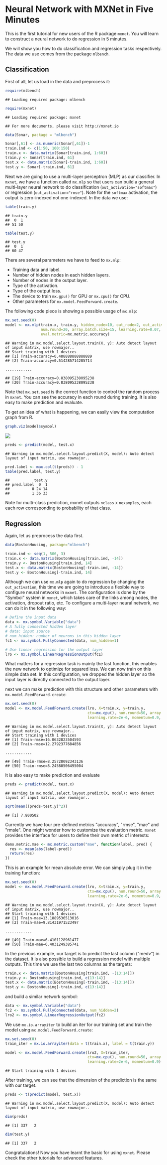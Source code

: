 # Neural Network with MXNet in Five Minutes

This is the first tutorial for new users of the R package `mxnet`. You will learn to construct a neural network to do regression in 5 minutes.

We will show you how to do classification and regression tasks respectively. The data we use comes from the package `mlbench`.

## Classification

First of all, let us load in the data and preprocess it:


```r
require(mlbench)
```

```
## Loading required package: mlbench
```

```r
require(mxnet)
```

```
## Loading required package: mxnet
```

```
## For more documents, please visit http://mxnet.io
```

```r
data(Sonar, package = "mlbench")

Sonar[,61] <- as.numeric(Sonar[,61])-1
train.ind <- c(1:50, 100:150)
train.x <- data.matrix(Sonar[train.ind, 1:60])
train.y <- Sonar[train.ind, 61]
test.x <- data.matrix(Sonar[-train.ind, 1:60])
test.y <- Sonar[-train.ind, 61]
```

Next we are going to use a multi-layer perceptron (MLP) as our classifier.
In `mxnet`, we have a function called `mx.mlp` so that users can build a general multi-layer neural network to do classification (`out_activation="softmax"`) or regression (`out_activation="rmse"`).
Note for the `softmax` activation, the output is zero-indexed not one-indexed. In the data we use:


```r
table(train.y)
```

```
## train.y
##  0  1 
## 51 50
```

```r
table(test.y)
```

```
## test.y
##  0  1 
## 60 47
```

There are several parameters we have to feed to `mx.mlp`:

- Training data and label.
- Number of hidden nodes in each hidden layers.
- Number of nodes in the output layer.
- Type of the activation.
- Type of the output loss.
- The device to train `mx.gpu()` for GPU or `mx.cpu()` for CPU.
- Other parameters for `mx.model.FeedForward.create`.

The following code piece is showing a possible usage of `mx.mlp`:


```r
mx.set.seed(0)
model <- mx.mlp(train.x, train.y, hidden_node=10, out_node=2, out_activation="softmax",
                num.round=20, array.batch.size=15, learning.rate=0.07, momentum=0.9, 
                eval.metric=mx.metric.accuracy)
```

```
## Warning in mx.model.select.layout.train(X, y): Auto detect layout of input matrix, use rowmajor..
## Start training with 1 devices
## [1] Train-accuracy=0.488888888888889
## [2] Train-accuracy=0.514285714285714

............

## [19] Train-accuracy=0.838095238095238
## [20] Train-accuracy=0.838095238095238
```

Note that `mx.set.seed` is the correct function to control the random process in `mxnet`. You can see the accuracy in each round during training. It is also easy to make prediction and evaluate.

To get an idea of what is happening, we can easily view the computation graph from R.


```r
graph.viz(model$symbol)
```

[<img src="https://raw.githubusercontent.com/dmlc/web-data/master/mxnet/knitr/graph.computation.png">](https://github.com/dmlc/mxnet)


```r
preds <- predict(model, test.x)
```

```
## Warning in mx.model.select.layout.predict(X, model): Auto detect layout of input matrix, use rowmajor..
```

```r
pred.label <- max.col(t(preds)) - 1
table(pred.label, test.y)
```

```
##           test.y
## pred.label  0  1
##          0 24 14
##          1 36 33
```

Note for multi-class prediction, mxnet outputs `nclass` x `nexamples`, each each row corresponding to probability of that class.

## Regression

Again, let us preprocess the data first.


```r
data(BostonHousing, package="mlbench")

train.ind <- seq(1, 506, 3)
train.x <- data.matrix(BostonHousing[train.ind, -14])
train.y <- BostonHousing[train.ind, 14]
test.x <- data.matrix(BostonHousing[-train.ind, -14])
test.y <- BostonHousing[-train.ind, 14]
```

Although we can use `mx.mlp` again to do regression by changing the `out_activation`, this time we are going to introduce a flexible way to configure neural networks in `mxnet`. The configuration is done by the "Symbol" system in `mxnet`, which takes care of the links among nodes, the activation, dropout ratio, etc. To configure a multi-layer neural network, we can do it in the following way:


```r
# Define the input data
data <- mx.symbol.Variable("data")
# A fully connected hidden layer
# data: input source
# num_hidden: number of neurons in this hidden layer
fc1 <- mx.symbol.FullyConnected(data, num_hidden=1)

# Use linear regression for the output layer
lro <- mx.symbol.LinearRegressionOutput(fc1)
```

What matters for a regression task is mainly the last function, this enables the new network to optimize for squared loss. We can now train on this simple data set. In this configuration, we dropped the hidden layer so the input layer is directly connected to the output layer.

next we can make prediction with this structure and other parameters with `mx.model.FeedForward.create`:


```r
mx.set.seed(0)
model <- mx.model.FeedForward.create(lro, X=train.x, y=train.y,
                                     ctx=mx.cpu(), num.round=50, array.batch.size=20,
                                     learning.rate=2e-6, momentum=0.9, eval.metric=mx.metric.rmse)
```

```
## Warning in mx.model.select.layout.train(X, y): Auto detect layout of input matrix, use rowmajor..
## Start training with 1 devices
## [1] Train-rmse=16.0632823504593
## [2] Train-rmse=12.2792377684856

............

## [49] Train-rmse=8.25728092343136
## [50] Train-rmse=8.24580506495004
```

It is also easy to make prediction and evaluate


```r
preds <- predict(model, test.x)
```

```
## Warning in mx.model.select.layout.predict(X, model): Auto detect layout of input matrix, use rowmajor..
```

```r
sqrt(mean((preds-test.y)^2))
```

```
## [1] 7.800502
```

Currently we have four pre-defined metrics "accuracy", "rmse", "mae" and "rmsle". One might wonder how to customize the evaluation metric. `mxnet` provides the interface for users to define their own metric of interests:


```r
demo.metric.mae <- mx.metric.custom("mae", function(label, pred) {
  res <- mean(abs(label-pred))
  return(res)
})
```

This is an example for mean absolute error. We can simply plug it in the training function:


```r
mx.set.seed(0)
model <- mx.model.FeedForward.create(lro, X=train.x, y=train.y,
                                     ctx=mx.cpu(), num.round=50, array.batch.size=20,
                                     learning.rate=2e-6, momentum=0.9, eval.metric=demo.metric.mae)
```

```
## Warning in mx.model.select.layout.train(X, y): Auto detect layout of input matrix, use rowmajor..
## Start training with 1 devices
## [1] Train-mae=13.1889536513016
## [2] Train-mae=9.81431971523497

............

## [49] Train-mae=6.4101128961477
## [50] Train-mae=6.4031249385741
```

In the previous example, our target is to predict the last column ("medv") in the dataset.
It is also possible to build a regression model with multiple outputs.
This time we use the last two columns as the targets:


```r
train.x <- data.matrix(BostonHousing[train.ind, -(13:14)])
train.y <- BostonHousing[train.ind, c(13:14)]
test.x <- data.matrix(BostonHousing[-train.ind, -(13:14)])
test.y <- BostonHousing[-train.ind, c(13:14)]
```

and build a similar network symbol:


```r
data <- mx.symbol.Variable("data")
fc2 <- mx.symbol.FullyConnected(data, num_hidden=2)
lro2 <- mx.symbol.LinearRegressionOutput(fc2)
```

We use `mx.io.arrayiter` to build an iter for our training set and train the model using `mx.model.FeedForward.create`:


```r
mx.set.seed(0)
train_iter = mx.io.arrayiter(data = t(train.x), label = t(train.y))

model <- mx.model.FeedForward.create(lro2, X=train_iter,
                                     ctx=mx.cpu(), num.round=50, array.batch.size=20,
                                     learning.rate=2e-6, momentum=0.9)
```

```
## Start training with 1 devices
```

After training, we can see that the dimension of the prediction is the same with our target.


```r
preds <- t(predict(model, test.x))
```

```
## Warning in mx.model.select.layout.predict(X, model): Auto detect layout of input matrix, use rowmajor..
```

```r
dim(preds)
```

```
## [1] 337   2
```

```r
dim(test.y)
```

```
## [1] 337   2
```
Congratulations! Now you have learnt the basic for using `mxnet`. Please check the other tutorials for advanced features.


<!-- INSERT SOURCE DOWNLOAD BUTTONS -->
